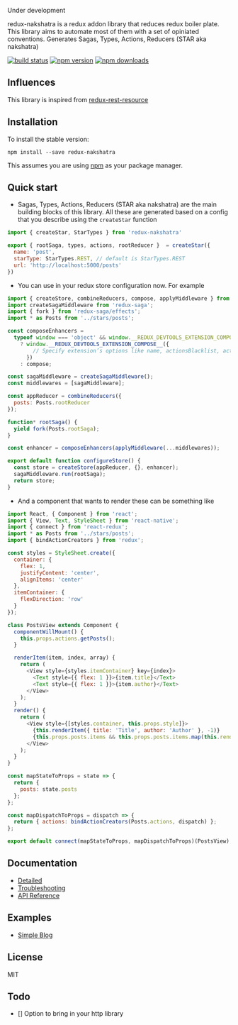Under development

redux-nakshatra is a redux addon library that reduces redux boiler plate. This library
aims to automate most of them with a set of opiniated conventions. Generates Sagas, Types, Actions, Reducers (STAR aka nakshatra)

[![build status](https://img.shields.io/travis/agenthunt/redux-nakshatra/master.svg?style=flat-square)](https://travis-ci.org/agenthunt/redux-nakshatra)
[![npm version](https://img.shields.io/npm/v/redux-nakshatra.svg?style=flat-square)](https://www.npmjs.com/package/redux-nakshatra)
[![npm downloads](https://img.shields.io/npm/dm/redux-nakshatra.svg?style=flat-square)](https://www.npmjs.com/package/redux-nakshatra)

## Influences

This library is inspired from
[redux-rest-resource](http://mgcrea.github.io/redux-rest-resource/)

## Installation

To install the stable version:

```
npm install --save redux-nakshatra
```

This assumes you are using [npm](https://www.npmjs.com/) as your package
manager.

## Quick start

* Sagas, Types, Actions, Reducers (STAR aka nakshatra) are the main building
  blocks of this library. All these are generated based on a config that you
  describe using the `createStar` function

```js
import { createStar, StarTypes } from 'redux-nakshatra'

export { rootSaga, types, actions, rootReducer }  = createStar({
  name: 'post',
  starType: StarTypes.REST, // default is StarTypes.REST
  url: 'http://localhost:5000/posts'
})
```

* You can use in your redux store configuration now. For example

```js
import { createStore, combineReducers, compose, applyMiddleware } from 'redux';
import createSagaMiddleware from 'redux-saga';
import { fork } from 'redux-saga/effects';
import * as Posts from '../stars/posts';

const composeEnhancers =
  typeof window === 'object' && window.__REDUX_DEVTOOLS_EXTENSION_COMPOSE__
    ? window.__REDUX_DEVTOOLS_EXTENSION_COMPOSE__({
        // Specify extension’s options like name, actionsBlacklist, actionsCreators, serialize...
      })
    : compose;

const sagaMiddleware = createSagaMiddleware();
const middlewares = [sagaMiddleware];

const appReducer = combineReducers({
  posts: Posts.rootReducer
});

function* rootSaga() {
  yield fork(Posts.rootSaga);
}

const enhancer = composeEnhancers(applyMiddleware(...middlewares));

export default function configureStore() {
  const store = createStore(appReducer, {}, enhancer);
  sagaMiddleware.run(rootSaga);
  return store;
}
```

* And a component that wants to render these can be something like

```js
import React, { Component } from 'react';
import { View, Text, StyleSheet } from 'react-native';
import { connect } from 'react-redux';
import * as Posts from '../stars/posts';
import { bindActionCreators } from 'redux';

const styles = StyleSheet.create({
  container: {
    flex: 1,
    justifyContent: 'center',
    alignItems: 'center'
  },
  itemContainer: {
    flexDirection: 'row'
  }
});

class PostsView extends Component {
  componentWillMount() {
    this.props.actions.getPosts();
  }

  renderItem(item, index, array) {
    return (
      <View style={styles.itemContainer} key={index}>
        <Text style={{ flex: 1 }}>{item.title}</Text>
        <Text style={{ flex: 1 }}>{item.author}</Text>
      </View>
    );
  }
  render() {
    return (
      <View style={[styles.container, this.props.style]}>
        {this.renderItem({ title: 'Title', author: 'Author' }, -1)}
        {this.props.posts.items && this.props.posts.items.map(this.renderItem)}
      </View>
    );
  }
}

const mapStateToProps = state => {
  return {
    posts: state.posts
  };
};

const mapDispatchToProps = dispatch => {
  return { actions: bindActionCreators(Posts.actions, dispatch) };
};

export default connect(mapStateToProps, mapDispatchToProps)(PostsView);
```

## Documentation

* [Detailed](http://redux-nakshatra.js.org/docs/Detailed.html)
* [Troubleshooting](http://redux-nakshatra.js.org/docs/Troubleshooting.html)
* [API Reference](http://redux-nakshatra.js.org/docs/api/index.html)

## Examples

* [Simple Blog](https://github.com/agenthunt/redux-nakshatra/tree/master/examples/simple-blog)

## License

MIT

## Todo

* [] Option to bring in your http library
